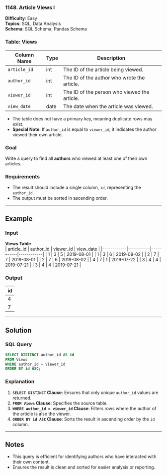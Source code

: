 ### 1148. Article Views I  
**Difficulty**: Easy  
**Topics**: SQL, Data Analysis  
**Schema**: SQL Schema, Pandas Schema  

### Table: Views  

| Column Name   | Type    | Description                                                              |
|---------------|---------|--------------------------------------------------------------------------|
| `article_id`  | int     | The ID of the article being viewed.                                      |
| `author_id`   | int     | The ID of the author who wrote the article.                              |
| `viewer_id`   | int     | The ID of the person who viewed the article.                             |
| `view_date`   | date    | The date when the article was viewed.                                    |

- The table does not have a primary key, meaning duplicate rows may exist.  
- **Special Note**: If `author_id` is equal to `viewer_id`, it indicates the author viewed their own article.

### Goal  
Write a query to find all **authors** who viewed at least one of their own articles.  

### Requirements  
- The result should include a single column, `id`, representing the `author_id`.  
- The output must be sorted in ascending order.

---

## Example  

### Input  
**Views Table**  
| article_id | author_id | viewer_id | view_date  |
|------------|-----------|-----------|------------|
| 1          | 3         | 5         | 2019-08-01 |
| 1          | 3         | 6         | 2019-08-02 |
| 2          | 7         | 7         | 2019-08-01 |
| 2          | 7         | 6         | 2019-08-02 |
| 4          | 7         | 1         | 2019-07-22 |
| 3          | 4         | 4         | 2019-07-21 |
| 3          | 4         | 4         | 2019-07-21 |

### Output  
| id   |
|------|
| 4    |
| 7    |

---

## Solution  

### SQL Query  
```sql
SELECT DISTINCT author_id AS id
FROM Views
WHERE author_id = viewer_id
ORDER BY id ASC;
```

### Explanation  
1. **`SELECT DISTINCT` Clause**: Ensures that only unique `author_id` values are returned.  
2. **`FROM Views` Clause**: Specifies the source table.  
3. **`WHERE author_id = viewer_id` Clause**: Filters rows where the author of the article is also the viewer.  
4. **`ORDER BY id ASC` Clause**: Sorts the result in ascending order by the `id` column.  

---

## Notes  
- This query is efficient for identifying authors who have interacted with their own content.  
- Ensures the result is clean and sorted for easier analysis or reporting.  
